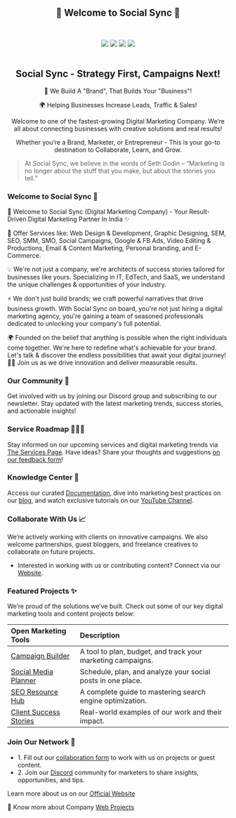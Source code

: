 <!-- First Panel (Social Icons) -->

<h2 align="center">
    🎉 Welcome to Social Sync 🎉 
</h2> <br />
<p align="center">
    <a href="" /></a>
</p>

<div align="center">
    <a href="https://discord.gg/BKKNwtpXU5"><img src="https://img.shields.io/discord/848276970851926036.svg?logo=discord&colorB=7289DA" /></a>
    <a href="https://x.com/sync_socials"><img src="https://img.shields.io/badge/Twitter-Social%20Sync-blue?logo=twitter&logoColor=blue&color=blue"/></a>
    <a href="https://www.linkedin.com/company/syncsocials/?viewAsMember=true"><img src="https://img.shields.io/badge/LinkedIn-Social%20Sync-blue?logo=linkedin&logoColor=blue&color=darkcyan" /></a>
    <a href="https://www.instagram.com/sync_socials/"><img src="https://img.shields.io/badge/Instagram-Social%20Sync-red?logo=instagram&logoColor=red&color=red" /></a>
</div>
<br>

<div align="center">
    <h2> Social Sync - Strategy First, Campaigns Next! </h2>
    <p> 🎯 We Build A "Brand", That Builds Your "Business"! </p>
    <p> 🌍 Helping Businesses Increase Leads, Traffic & Sales! </p>
    <p> Welcome to one of the fastest-growing Digital Marketing Company. We’re all about connecting businesses with creative solutions and real results! </p>
    <p> Whether you’re a Brand, Marketer, or Entrepreneur - This is your go-to destination to Collaborate, Learn, and Grow. </p>
</div>  

> At Social Sync, we believe in the words of Seth Godin – “Marketing is no longer about the stuff that you make, but about the stories you tell.”

<!-- Details About Us -->
### Welcome to Social Sync 🚀

<p> 🚀 Welcome to Social Sync (Digital Marketing Company) - Your Result-Driven Digital Marketing Partner In India ✨ </p>
<p> 📃 Offer Services like: Web Design & Development, Graphic Designing, SEM, SEO, SMM, SMO, Social Campaigns, Google & FB Ads, Video Editing & Productions, Email & Content Marketing, Personal branding, and E-Commerce. </p>
<p> 💡 We're not just a company, we're architects of success stories tailored for businesses like yours. Specializing in IT, EdTech, and SaaS, we understand the unique challenges & opportunities of your industry. </p>

<p> ⚡ We don't just build brands; we craft powerful narratives that drive business growth. With Social Sync on board, you're not just hiring a digital marketing agency, you're gaining a team of seasoned professionals dedicated to unlocking your company's full potential. </p>
<p> 🌍 Founded on the belief that anything is possible when the right individuals come together. We're here to redefine what's achievable for your brand. Let's talk & discover the endless possibilities that await your digital journey! 💬🚀 Join us as we drive innovation and deliver measurable results. </p>

### Our Community 🔰
Get involved with us by joining our Discord group and subscribing to our newsletter. Stay updated with the latest marketing trends, success stories, and actionable insights!

### Service Roadmap 🥇🥈🥉
Stay informed on our upcoming services and digital marketing trends via [The Services Page](#). Have ideas? Share your thoughts and suggestions [on our feedback form](#)!

### Knowledge Center 📜
Access our curated [Documentation](), dive into marketing best practices on our [blog](), and watch exclusive tutorials on our [YouTube Channel](https://www.youtube.com/@sync_socials/shorts).

### Collaborate With Us 📈
We’re actively working with clients on innovative campaigns. We also welcome partnerships, guest bloggers, and freelance creatives to collaborate on future projects.

- Interested in working with us or contributing content? Connect via our [Website](https://syncsocials.in/).

### Featured Projects ✨
We’re proud of the solutions we’ve built. Check out some of our key digital marketing tools and content projects below:

Open Marketing Tools | Description |
:-- | :--
[Campaign Builder](#) | A tool to plan, budget, and track your marketing campaigns. |
[Social Media Planner](#) | Schedule, plan, and analyze your social posts in one place. |
[SEO Resource Hub](#) | A complete guide to mastering search engine optimization. |
[Client Success Stories](#) | Real-world examples of our work and their impact. |

### Join Our Network 🤝
<ul>
    <li> 1. Fill out our <a href="#">collaboration form</a> to work with us on projects or guest content. </li>
    <li> 2. Join our <a href="#">Discord</a> community for marketers to share insights, opportunities, and tips. </li>
</ul>

<p> Learn more about us on our <a href="https://syncsocials.in/">Official Website</a> </p> 
<p> 📄 Know more about Company <a href="https://github.com/syncsocials/syncsocials/blob/main/Recent%20Projects.md"> Web Projects </a> </p> 

